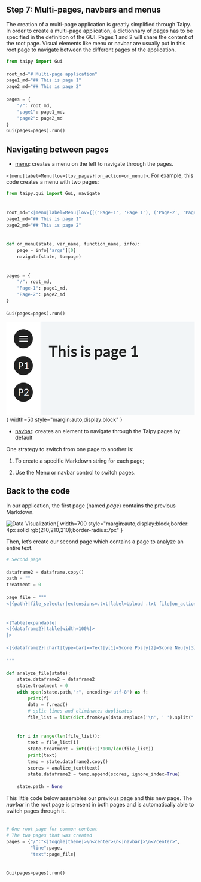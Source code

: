 ## Step 7: Multi-pages, navbars and menus

The creation of a multi-page application is greatly simplified through Taipy. In order to create a multi-page application, a dictionnary of pages has to be specified in the definition of the GUI. Pages 1 and 2 will share the content of the root page. Visual elements like menu or navbar are usually put in this root page to navigate between the different pages of the application.


```python
from taipy import Gui

root_md="# Multi-page application"
page1_md="## This is page 1"
page2_md="## This is page 2"

pages = {
    "/": root_md,
    "page1": page1_md,
    "page2": page2_md
}
Gui(pages=pages).run()
```

## Navigating between pages

- [menu](https://docs.taipy.io/en/latest/manuals/gui/viselements/menu/): creates a menu on the left to navigate through the pages.

`<|menu|label=Menu|lov={lov_pages}|on_action=on_menu|>`. For example, this code creates a menu with two pages:

```python
from taipy.gui import Gui, navigate


root_md="<|menu|label=Menu|lov={[('Page-1', 'Page 1'), ('Page-2', 'Page 2')]}|on_action=on_menu|>"
page1_md="## This is page 1"
page2_md="## This is page 2"


def on_menu(state, var_name, function_name, info):
    page = info['args'][0]
    navigate(state, to=page)
   
   
pages = {
    "/": root_md,
    "Page-1": page1_md,
    "Page-2": page2_md
}

Gui(pages=pages).run()
```

![Menu](menu.png){ width=50 style="margin:auto;display:block" }

- [navbar](): creates an element to navigate through the Taipy pages by default

One strategy to switch from one page to another is:

1. To create a specific Markdown string for each page;

2. Use the Menu or navbar control to switch pages.
 
## Back to the code

In our application, the first page (named _page_) contains the previous Markdown.

![Data Visualization](data_visualization.png){ width=700 style="margin:auto;display:block;border: 4px solid rgb(210,210,210);border-radius:7px" }

Then, let’s create our second page which contains a page to analyze an entire text.

```python
# Second page

dataframe2 = dataframe.copy()
path = ""
treatment = 0

page_file = """
<|{path}|file_selector|extensions=.txt|label=Upload .txt file|on_action=analyze_file|> <|{f'Downloading {treatment}%...'}|>


<|Table|expandable|
<|{dataframe2}|table|width=100%|>
|>

<|{dataframe2}|chart|type=bar|x=Text|y[1]=Score Pos|y[2]=Score Neu|y[3]=Score Neg|y[4]=Overall|color[1]=green|color[2]=grey|color[3]=red|type[4]=line|height=800px|>

"""

def analyze_file(state):
    state.dataframe2 = dataframe2
    state.treatment = 0
    with open(state.path,"r", encoding='utf-8') as f:
        print(f)
        data = f.read()
        # split lines and eliminates duplicates
        file_list = list(dict.fromkeys(data.replace('\n', ' ').split(".")[:-1]))
    
    
    for i in range(len(file_list)):
        text = file_list[i]
        state.treatment = int((i+1)*100/len(file_list))
        print(text)
        temp = state.dataframe2.copy()
        scores = analize_text(text)
        state.dataframe2 = temp.append(scores, ignore_index=True)
        
    state.path = None
```    

This little code below assembles our previous page and this new page. The _navbar_ in the root page is present in both pages and is automatically able to switch pages through it. 

```python

# One root page for common content
# The two pages that was created
pages = {"/":"<|toggle|theme|>\n<center>\n<|navbar|>\n</center>",
         "line":page,
         "text":page_file}


Gui(pages=pages).run()
```
